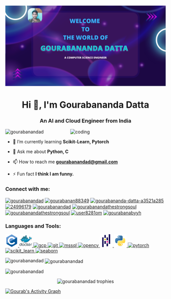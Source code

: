 ![logo](https://github.com/gourabanandad/gourabanandad/blob/main/The%20Future%20Is%20Here!.png)
<h1 align="center">Hi 👋, I'm Gourabananda Datta</h1>
<h3 align="center">An AI and Cloud Engineer from India</h3>
<img align="right" alt = "coding" width="300" src="https://media.tenor.com/whgQwNlVvNkAAAAi/xero-code.gif">

<p align="left"> <img src="https://komarev.com/ghpvc/?username=gourabanandad&label=Profile%20views&color=0e75b6&style=flat" alt="gourabanandad" /> </p>

- 🌱 I’m currently learning **Scikit-Learn, Pytorch**

- 💬 Ask me about **Python, C**

- 📫 How to reach me **gourabanandad@gmail.com**

- ⚡ Fun fact **I think I am funny.**

<h3 align="left">Connect with me:</h3>
<p align="left">
<a href="https://dev.to/gourabanandad" target="blank"><img align="center" src="https://raw.githubusercontent.com/rahuldkjain/github-profile-readme-generator/master/src/images/icons/Social/devto.svg" alt="gourabanandad" height="30" width="40" /></a>
<a href="https://twitter.com/gourabanan88349" target="blank"><img align="center" src="https://raw.githubusercontent.com/rahuldkjain/github-profile-readme-generator/master/src/images/icons/Social/twitter.svg" alt="gourabanan88349" height="30" width="40" /></a>
<a href="https://linkedin.com/in/gourabananda-datta-a3521a285" target="blank"><img align="center" src="https://raw.githubusercontent.com/rahuldkjain/github-profile-readme-generator/master/src/images/icons/Social/linked-in-alt.svg" alt="gourabananda-datta-a3521a285" height="30" width="40" /></a>
<a href="https://stackoverflow.com/users/24996179" target="blank"><img align="center" src="https://raw.githubusercontent.com/rahuldkjain/github-profile-readme-generator/master/src/images/icons/Social/stack-overflow.svg" alt="24996179" height="30" width="40" /></a>
<a href="https://kaggle.com/gourabanandad" target="blank"><img align="center" src="https://raw.githubusercontent.com/rahuldkjain/github-profile-readme-generator/master/src/images/icons/Social/kaggle.svg" alt="gourabanandad" height="30" width="40" /></a>
<a href="https://fb.com/gourabanandathestrongsoul" target="blank"><img align="center" src="https://raw.githubusercontent.com/rahuldkjain/github-profile-readme-generator/master/src/images/icons/Social/facebook.svg" alt="gourabanandathestrongsoul" height="30" width="40" /></a>
<a href="https://instagram.com/gourabanandathestrongsoul" target="blank"><img align="center" src="https://raw.githubusercontent.com/rahuldkjain/github-profile-readme-generator/master/src/images/icons/Social/instagram.svg" alt="gourabanandathestrongsoul" height="30" width="40" /></a>
<a href="https://www.leetcode.com/user8281om" target="blank"><img align="center" src="https://raw.githubusercontent.com/rahuldkjain/github-profile-readme-generator/master/src/images/icons/Social/leet-code.svg" alt="user8281om" height="30" width="40" /></a>
<a href="https://auth.geeksforgeeks.org/user/gourabanabyyh" target="blank"><img align="center" src="https://raw.githubusercontent.com/rahuldkjain/github-profile-readme-generator/master/src/images/icons/Social/geeks-for-geeks.svg" alt="gourabanabyyh" height="30" width="40" /></a>
</p>

<h3 align="left">Languages and Tools:</h3>
<p align="left"> <a href="https://www.cprogramming.com/" target="_blank" rel="noreferrer"> <img src="https://raw.githubusercontent.com/devicons/devicon/master/icons/c/c-original.svg" alt="c" width="40" height="40"/> </a> <a href="https://www.docker.com/" target="_blank" rel="noreferrer"> <img src="https://raw.githubusercontent.com/devicons/devicon/master/icons/docker/docker-original-wordmark.svg" alt="docker" width="40" height="40"/> </a> <a href="https://cloud.google.com" target="_blank" rel="noreferrer"> <img src="https://www.vectorlogo.zone/logos/google_cloud/google_cloud-icon.svg" alt="gcp" width="40" height="40"/> </a> <a href="https://git-scm.com/" target="_blank" rel="noreferrer"> <img src="https://www.vectorlogo.zone/logos/git-scm/git-scm-icon.svg" alt="git" width="40" height="40"/> </a> <a href="https://www.microsoft.com/en-us/sql-server" target="_blank" rel="noreferrer"> <img src="https://www.svgrepo.com/show/303229/microsoft-sql-server-logo.svg" alt="mssql" width="40" height="40"/> </a> <a href="https://opencv.org/" target="_blank" rel="noreferrer"> <img src="https://www.vectorlogo.zone/logos/opencv/opencv-icon.svg" alt="opencv" width="40" height="40"/> </a> <a href="https://pandas.pydata.org/" target="_blank" rel="noreferrer"> <img src="https://raw.githubusercontent.com/devicons/devicon/2ae2a900d2f041da66e950e4d48052658d850630/icons/pandas/pandas-original.svg" alt="pandas" width="40" height="40"/> </a> <a href="https://www.python.org" target="_blank" rel="noreferrer"> <img src="https://raw.githubusercontent.com/devicons/devicon/master/icons/python/python-original.svg" alt="python" width="40" height="40"/> </a> <a href="https://pytorch.org/" target="_blank" rel="noreferrer"> <img src="https://www.vectorlogo.zone/logos/pytorch/pytorch-icon.svg" alt="pytorch" width="40" height="40"/> </a> <a href="https://scikit-learn.org/" target="_blank" rel="noreferrer"> <img src="https://upload.wikimedia.org/wikipedia/commons/0/05/Scikit_learn_logo_small.svg" alt="scikit_learn" width="40" height="40"/> </a> <a href="https://seaborn.pydata.org/" target="_blank" rel="noreferrer"> <img src="https://seaborn.pydata.org/_images/logo-mark-lightbg.svg" alt="seaborn" width="40" height="40"/> </a> </p>

<p><img align="left" src="https://github-readme-stats.vercel.app/api/top-langs?username=gourabanandad&show_icons=true&locale=en&" alt="gourabanandad" /></p>

<p>&nbsp;<img align="center" width="400"  src="https://github-readme-stats.vercel.app/api?username=gourabanandad&show_icons=true&locale=en" alt="gourabanandad" /></p>

<p><img align="center" width="400" src="https://github-readme-streak-stats.herokuapp.com/?user=gourabanandad&show_icons=true&locale=en" alt="gourabanandad" /></p>

<p align="center">
  <img src="https://github-profile-trophy.vercel.app/?username=gourabanandad&theme=radical" alt="gourabanandad trophies"/>
</p>
<a href="https://github.com/ashutosh00710/github-readme-activity-graph"><img alt="Gourab's Activity Graph" src="https://github-readme-activity-graph.cyclic.app/graph?username=gourabanandad&bg_color=1a1b27&color=9e9e9e&line=00e0ff&point=ffffff&area=true&hide_border=true" /></a>
